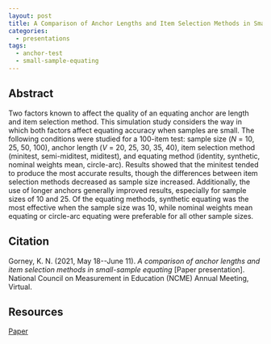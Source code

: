 ```yaml
---
layout: post
title: A Comparison of Anchor Lengths and Item Selection Methods in Small-Sample Equating
categories:
  - presentations
tags:
  - anchor-test
  - small-sample-equating
---
```


## Abstract
Two factors known to affect the quality of an equating anchor are length and item selection method. This simulation study considers the way in which both factors affect equating accuracy when samples are small. The following conditions were studied for a 100-item test: sample size (*N* = 10, 25, 50, 100), anchor length (*V* = 20, 25, 30, 35, 40), item selection method (minitest, semi-miditest, miditest), and equating method (identity, synthetic, nominal weights mean, circle-arc). Results showed that the minitest tended to produce the most accurate results, though the differences between item selection methods decreased as sample size increased. Additionally, the use of longer anchors generally improved results, especially for sample sizes of 10 and 25. Of the equating methods, synthetic equating was the most effective when the sample size was 10, while nominal weights mean equating or circle-arc equating were preferable for all other sample sizes.

## Citation
Gorney, K. N. (2021, May 18--June 11). *A comparison of anchor lengths and item selection methods in small-sample equating* [Paper presentation]. National Council on Measurement in Education (NCME) Annual Meeting, Virtual. 

## Resources
<a href="/assets/files/a-comparison-of-anchor-lengths-and-item-selection-methods-in-small-sample-equating/ncme-2021-paper.pdf" target="_blank">Paper</a>
